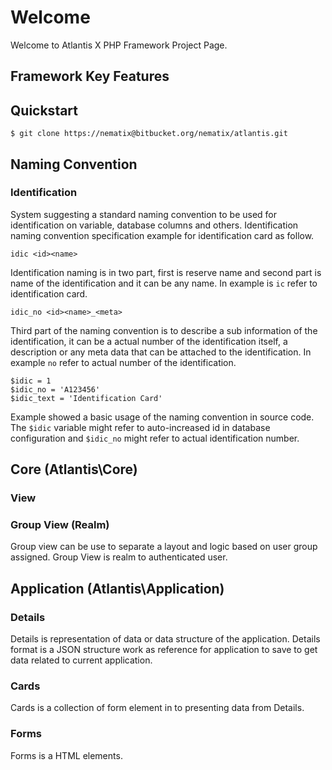 # Welcome

Welcome to Atlantis X PHP Framework Project Page. 

## Framework Key Features


## Quickstart

```
$ git clone https://nematix@bitbucket.org/nematix/atlantis.git
```

## Naming Convention

### Identification

System suggesting a standard naming convention to be used for identification on variable, database columns and others. Identification naming convention specification example for identification card as follow.

```
idic <id><name>
```

Identification naming is in two part, first is reserve name <id> and second part is name of the identification and it can be any name. In example is `ic` refer to identification card.

```
idic_no <id><name>_<meta>
```

Third part of the naming convention is to describe a sub information of the identification, it can be a actual number of the identification itself, a description or any meta data that can be attached to the identification. In example `no` refer to actual number of the identification.

```
$idic = 1
$idic_no = 'A123456'
$idic_text = 'Identification Card'
```

Example showed a basic usage of the naming convention in source code. The `$idic` variable might refer to auto-increased id in database configuration and `$idic_no` might refer to actual identification number.

## Core (Atlantis\Core)

### View

### Group View (Realm)
Group view can be use to separate a layout and logic based on user group assigned. Group View is realm to authenticated user.

## Application (Atlantis\Application)

### Details
Details is representation of data or data structure of the application. Details format is a JSON structure work as reference for application to save to get data related to current application.

### Cards
Cards is a collection of form element in to presenting data from Details.

### Forms
Forms is a HTML elements.